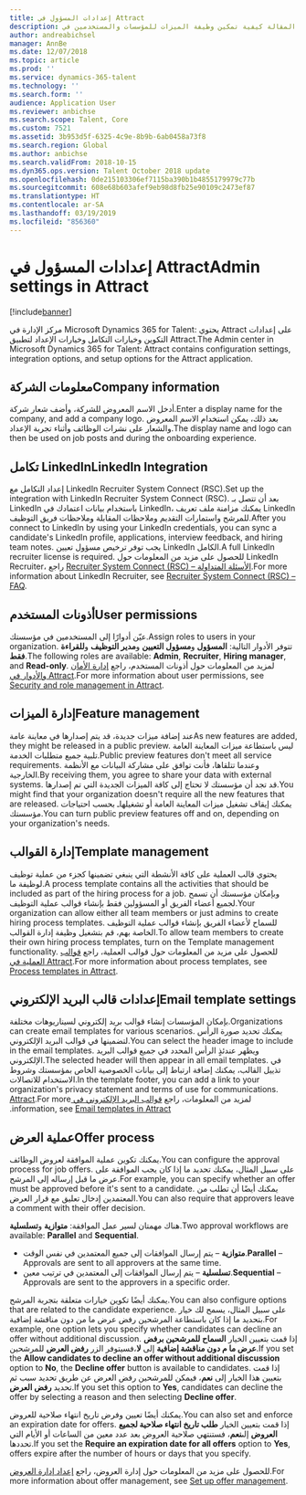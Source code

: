 ```yaml
---
title: إعدادات المسؤول في Attract
description: تشرح هذه المقالة كيفية تمكين وظيفة الميزات للمؤسسات والمستخدمين في Attract.
author: andreabichsel
manager: AnnBe
ms.date: 12/07/2018
ms.topic: article
ms.prod: ''
ms.service: dynamics-365-talent
ms.technology: ''
ms.search.form: ''
audience: Application User
ms.reviewer: anbichse
ms.search.scope: Talent, Core
ms.custom: 7521
ms.assetid: 3b953d5f-6325-4c9e-8b9b-6ab0458a73f8
ms.search.region: Global
ms.author: anbichse
ms.search.validFrom: 2018-10-15
ms.dyn365.ops.version: Talent October 2018 update
ms.openlocfilehash: 0de215103306ef7115ba390b1b4855179979c77b
ms.sourcegitcommit: 608e68b603afef9eb98d8fb25e90109c2473ef87
ms.translationtype: HT
ms.contentlocale: ar-SA
ms.lasthandoff: 03/19/2019
ms.locfileid: "856360"
---
```

# <a name="admin-settings-in-attract"></a><span data-ttu-id="72751-103">إعدادات المسؤول في Attract</span><span class="sxs-lookup"><span data-stu-id="72751-103">Admin settings in Attract</span></span>
[!include[banner](../includes/banner.md)]

<span data-ttu-id="72751-104">مركز الإدارة في Microsoft Dynamics 365 for Talent: يحتوي Attract على إعدادات التكوين وخيارات التكامل وخيارات الإعداد لتطبيق Attract.</span><span class="sxs-lookup"><span data-stu-id="72751-104">The Admin center in Microsoft Dynamics 365 for Talent: Attract contains configuration settings, integration options, and setup options for the Attract application.</span></span>

## <a name="company-information"></a><span data-ttu-id="72751-105">معلومات الشركة</span><span class="sxs-lookup"><span data-stu-id="72751-105">Company information</span></span>

<span data-ttu-id="72751-106">أدخل الاسم المعروض للشركة، وأضف شعار شركة.</span><span class="sxs-lookup"><span data-stu-id="72751-106">Enter a display name for the company, and add a company logo.</span></span> <span data-ttu-id="72751-107">بعد ذلك، يمكن استخدام الاسم المعروض والشعار على نشرات الوظائف وأثناء تجربة الإعداد.</span><span class="sxs-lookup"><span data-stu-id="72751-107">The display name and logo can then be used on job posts and during the onboarding experience.</span></span>

## <a name="linkedin-integration"></a><span data-ttu-id="72751-108">تكامل LinkedIn</span><span class="sxs-lookup"><span data-stu-id="72751-108">LinkedIn Integration</span></span>

<span data-ttu-id="72751-109">إعداد التكامل مع LinkedIn Recruiter System Connect (RSC).</span><span class="sxs-lookup"><span data-stu-id="72751-109">Set up the integration with LinkedIn Recruiter System Connect (RSC).</span></span> <span data-ttu-id="72751-110">بعد أن تتصل بـ LinkedIn باستخدام بيانات اعتمادك في LinkedIn، يمكنك مزامنة ملف تعريف LinkedIn للمرشح واستمارات التقديم وملاحظات المقابلة وملاحظات فريق التوظيف.</span><span class="sxs-lookup"><span data-stu-id="72751-110">After you connect to LinkedIn by using your LinkedIn credentials, you can sync a candidate's LinkedIn profile, applications, interview feedback, and hiring team notes.</span></span> <span data-ttu-id="72751-111">يجب توفر ترخيص مسؤول تعيين LinkedIn الكامل.</span><span class="sxs-lookup"><span data-stu-id="72751-111">A full LinkedIn recruiter license is required.</span></span> <span data-ttu-id="72751-112">للحصول على مزيد من المعلومات حول LinkedIn Recruiter، راجع [Recruiter System Connect (RSC) – الأسئلة المتداولة](https://www.linkedin.com/help/recruiter/answer/90483).</span><span class="sxs-lookup"><span data-stu-id="72751-112">For more information about LinkedIn Recruiter, see [Recruiter System Connect (RSC) – FAQ](https://www.linkedin.com/help/recruiter/answer/90483).</span></span>

## <a name="user-permissions"></a><span data-ttu-id="72751-113">أذونات المستخدم</span><span class="sxs-lookup"><span data-stu-id="72751-113">User permissions</span></span>

<span data-ttu-id="72751-114">عيّن أدوارًا إلى المستخدمين في مؤسستك.</span><span class="sxs-lookup"><span data-stu-id="72751-114">Assign roles to users in your organization.</span></span> <span data-ttu-id="72751-115">تتوفر الأدوار التالية: **المسؤول** و**مسؤول التعيين** و**مدير التوظيف** و**للقراءة فقط**.</span><span class="sxs-lookup"><span data-stu-id="72751-115">The following roles are available: **Admin**, **Recruiter**, **Hiring manager**, and **Read-only**.</span></span> <span data-ttu-id="72751-116">لمزيد من المعلومات حول أذونات المستخدم، راجع [إدارة الأمان والأدوار في Attract‬](./security-attract.md).</span><span class="sxs-lookup"><span data-stu-id="72751-116">For more information about user permissions, see [Security and role management in Attract](./security-attract.md).</span></span>

## <a name="feature-management"></a><span data-ttu-id="72751-117">إدارة الميزات</span><span class="sxs-lookup"><span data-stu-id="72751-117">Feature management</span></span>

<span data-ttu-id="72751-118">عند إضافة ميزات جديدة، قد يتم إصدارها في معاينة عامة</span><span class="sxs-lookup"><span data-stu-id="72751-118">As new features are added, they might be released in a public preview.</span></span> <span data-ttu-id="72751-119">ليس باستطاعة ميزات المعاينة العامة تلبية جميع متطلبات الخدمة.</span><span class="sxs-lookup"><span data-stu-id="72751-119">Public preview features don't meet all service requirements.</span></span> <span data-ttu-id="72751-120">وعندما تتلقاها، فأنت توافق على مشاركة البيانات مع الأنظمة الخارجية.</span><span class="sxs-lookup"><span data-stu-id="72751-120">By receiving them, you agree to share your data with external systems.</span></span> <span data-ttu-id="72751-121">قد تجد أن مؤسستك لا تحتاج إلى كافة الميزات الجديدة التي تم إصدارها.</span><span class="sxs-lookup"><span data-stu-id="72751-121">You might find that your organization doesn't require all the new features that are released.</span></span> <span data-ttu-id="72751-122">يمكنك إيقاف تشغيل ميزات المعاينة العامة أو تشغيلهاـ بحسب احتياجات مؤسستك.</span><span class="sxs-lookup"><span data-stu-id="72751-122">You can turn public preview features off and on, depending on your organization's needs.</span></span>

## <a name="template-management"></a><span data-ttu-id="72751-123">إدارة القوالب</span><span class="sxs-lookup"><span data-stu-id="72751-123">Template management</span></span>

<span data-ttu-id="72751-124">يحتوي قالب العملية على كافة الأنشطة التي ينبغي تضمينها كجزء من عملية توظيف لوظيفة ما.</span><span class="sxs-lookup"><span data-stu-id="72751-124">A process template contains all the activities that should be included as part of the hiring process for a job.</span></span> <span data-ttu-id="72751-125">وبإمكان مؤسستك أن تسمح لجميع أعضاء الفريق أو المسؤولين فقط بإنشاء قوالب عملية التوظيف.</span><span class="sxs-lookup"><span data-stu-id="72751-125">Your organization can allow either all team members or just admins to create hiring process templates.</span></span> <span data-ttu-id="72751-126">للسماح لأعضاء الفريق بإنشاء قوالب عملية التوظيف الخاصة بهم، قم بتشغيل وظيفة إدارة القوالب.</span><span class="sxs-lookup"><span data-stu-id="72751-126">To allow team members to create their own hiring process templates, turn on the Template management functionality.</span></span> <span data-ttu-id="72751-127">للحصول على مزيد من المعلومات حول قوالب العملية، راجع [قوالب العملية في Attract‎](./process-templates-attract.md).</span><span class="sxs-lookup"><span data-stu-id="72751-127">For more information about process templates, see [Process templates in Attract](./process-templates-attract.md).</span></span>

## <a name="email-template-settings"></a><span data-ttu-id="72751-128">إعدادات قالب البريد الإلكتروني</span><span class="sxs-lookup"><span data-stu-id="72751-128">Email template settings</span></span>

<span data-ttu-id="72751-129">بإمكان المؤسسات إنشاء قوالب بريد إلكتروني لسيناريوهات مختلفة.</span><span class="sxs-lookup"><span data-stu-id="72751-129">Organizations can create email templates for various scenarios.</span></span> <span data-ttu-id="72751-130">يمكنك تحديد صورة الرأس لتضمينها في قوالب البريد الإلكتروني.</span><span class="sxs-lookup"><span data-stu-id="72751-130">You can select the header image to include in the email templates.</span></span> <span data-ttu-id="72751-131">ويظهر عندئذٍ الرأس المحدد في جميع قوالب البريد الإلكتروني.</span><span class="sxs-lookup"><span data-stu-id="72751-131">The selected header will then appear in all email templates.</span></span> <span data-ttu-id="72751-132">في تذييل القالب، يمكنك إضافة ارتباط إلى بيانات الخصوصية الخاص بمؤسستك وشروط الاستخدام للاتصالات.</span><span class="sxs-lookup"><span data-stu-id="72751-132">In the template footer, you can add a link to your organization's privacy statement and terms of use for communications.</span></span> <span data-ttu-id="72751-133">لمزيد من المعلومات، راجع [‬‏‫قوالب البريد الإلكتروني في Attract‎](./email-templates.md).</span><span class="sxs-lookup"><span data-stu-id="72751-133">For more information, see [Email templates in Attract](./email-templates.md).</span></span>

## <a name="offer-process"></a><span data-ttu-id="72751-134">عملية العرض</span><span class="sxs-lookup"><span data-stu-id="72751-134">Offer process</span></span>

<span data-ttu-id="72751-135">يمكنك تكوين عملية الموافقة لعروض الوظائف.</span><span class="sxs-lookup"><span data-stu-id="72751-135">You can configure the approval process for job offers.</span></span> <span data-ttu-id="72751-136">على سبيل المثال، يمكنك تحديد ما إذا كان يجب الموافقة على عرض ما قبل إرساله إلى المرشح.</span><span class="sxs-lookup"><span data-stu-id="72751-136">For example, you can specify whether an offer must be approved before it's sent to a candidate.</span></span> <span data-ttu-id="72751-137">يمكنك أيضًا أن تطلب من المعتمدين إدخال تعليق مع قرار العرض.</span><span class="sxs-lookup"><span data-stu-id="72751-137">You can also require that approvers leave a comment with their offer decision.</span></span>

<span data-ttu-id="72751-138">هناك مهمتان لسير عمل الموافقة: **متوازية** و**تسلسلية**.</span><span class="sxs-lookup"><span data-stu-id="72751-138">Two approval workflows are available: **Parallel** and **Sequential**.</span></span>

- <span data-ttu-id="72751-139">**متوازية** – يتم إرسال الموافقات إلى جميع المعتمدين في نفس الوقت.</span><span class="sxs-lookup"><span data-stu-id="72751-139">**Parallel** – Approvals are sent to all approvers at the same time.</span></span>
- <span data-ttu-id="72751-140">**تسلسلية** – يتم إرسال الموافقات إلى المعتمدين في ترتيب معين.</span><span class="sxs-lookup"><span data-stu-id="72751-140">**Sequential** – Approvals are sent to the approvers in a specific order.</span></span>

<span data-ttu-id="72751-141">يمكنك أيضًا تكوين خيارات متعلقة بتجربة المرشح.</span><span class="sxs-lookup"><span data-stu-id="72751-141">You can also configure options that are related to the candidate experience.</span></span> <span data-ttu-id="72751-142">على سبيل المثال، يسمح لك خيار بتحديد ما إذا كان باستطاعة المرشحين رفض عرض ما من دون مناقشة إضافية.</span><span class="sxs-lookup"><span data-stu-id="72751-142">For example, one option lets you specify whether candidates can decline an offer without additional discussion.</span></span> <span data-ttu-id="72751-143">إذا قمت بتعيين الخيار **السماح للمرشحين برفض عرض ما م دون مناقشة إضافية** إلى **لا**،فسيتوفر الزر **رفض العرض** للمرشحين.</span><span class="sxs-lookup"><span data-stu-id="72751-143">If you set the **Allow candidates to decline an offer without additional discussion** option to **No**, the **Decline offer** button is available to candidates.</span></span> <span data-ttu-id="72751-144">إذا قمت بتعيين هذا الخيار إلى **نعم**، فيمكن للمرشحين رفض العرض عن طريق تحديد سبب ثم تحديد **رفض العرض**.</span><span class="sxs-lookup"><span data-stu-id="72751-144">If you set this option to **Yes**, candidates can decline the offer by selecting a reason and then selecting **Decline offer**.</span></span>

<span data-ttu-id="72751-145">يمكنك أيضًا تعيين وفرض تاريخ انتهاء صلاحية للعروض.</span><span class="sxs-lookup"><span data-stu-id="72751-145">You can also set and enforce an expiration date for offers.</span></span> <span data-ttu-id="72751-146">إذا قمت بتعيين الخيار **طلب تاريخ انتهاء صلاحية لجميع العروض** إلى**نعم**، فستنتهي صلاحية العروض بعد عدد معين من الساعات أو الأيام التي تحددها.</span><span class="sxs-lookup"><span data-stu-id="72751-146">If you set the **Require an expiration date for all offers** option to **Yes**, offers expire after the number of hours or days that you specify.</span></span>

<span data-ttu-id="72751-147">للحصول على مزيد من المعلومات حول إدارة العروض، راجع [إعداد إدارة العروض](./offer-setup.md).</span><span class="sxs-lookup"><span data-stu-id="72751-147">For more information about offer management, see [Set up offer management](./offer-setup.md).</span></span>
